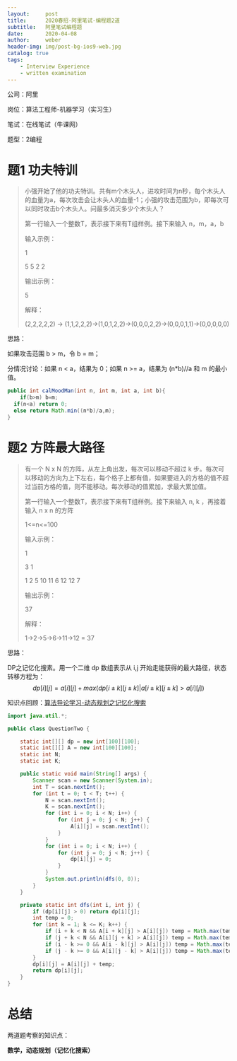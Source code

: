 ```yaml
---
layout:     post
title:      2020春招-阿里笔试-编程题2道
subtitle:   阿里笔试编程题
date:       2020-04-08
author:     weber
header-img: img/post-bg-ios9-web.jpg
catalog: true
tags:
    - Interview Experience
	- written examination
---
```


公司：阿里

岗位：算法工程师-机器学习（实习生）

笔试：在线笔试（牛课网）

题型：2编程

# 题1 功夫特训

>小强开始了他的功夫特训。共有m个木头人，进攻时间为n秒，每个木头人的血量为a，每次攻击会让木头人的血量-1；小强的攻击范围为b，即每次可以同时攻击b个木头人。问最多消灭多少个木头人？
>
>第一行输入一个整数T，表示接下来有T组样例。接下来输入 n，m，a，b
>
>输入示例：
>
>1
>
>5 5 2 2
>
>输出示例：
>
>5
>
>解释：
>
>(2,2,2,2,2) -> (1,1,2,2,2)->(1,0,1,2,2)->(0,0,0,2,2)->(0,0,0,1,1)->(0,0,0,0,0)

思路：

如果攻击范围 b > m，令 b = m；

分情况讨论：如果 n < a，结果为 0；如果 n >= a，结果为 (n\*b)//a 和 m 的最小值。

```java
public int calMoodMan(int n, int m, int a, int b){
	if(b>m) b=m;
  if(n<a) return 0;
  else return Math.min((n*b)/a,m);
}
```

# 题2 方阵最大路径

> 有一个 N x N 的方阵，从左上角出发，每次可以移动不超过 k 步。每次可以移动的方向为上下左右，每个格子上都有值，如果要进入的方格的值不超过当前方格的值，则不能移动。每次移动的值累加，求最大累加值。
>
> 第一行输入一个整数T，表示接下来有T组样例。接下来输入 n, k ，再接着输入 n x n 的方阵
>
> 1<=n<=100
>
> 输入示例：
>
> 1
>
> 3 1
>
> 1 2 5
> 10 11 6
> 12 12 7
>
> 输出示例：
>
> 37
>
> 解释：
>
> 1->2->5->6->11->12 = 37

思路：

DP之记忆化搜素。用一个二维 dp 数组表示从 i,j 开始走能获得的最大路径，状态转移方程为：
$$
dp[i][j] = a[i][j] + max(dp[i \pm k][j \pm k] \Big| a[i \pm k][j \pm k]>a[i][j])
$$

知识点回顾：[算法导论学习-动态规划之记忆化搜索](https://www.cnblogs.com/fu11211129/p/4276213.html)

```java
import java.util.*;

public class QuestionTwo {

    static int[][] dp = new int[100][100];
    static int[][] A = new int[100][100];
    static int N;
    static int K;

    public static void main(String[] args) {
        Scanner scan = new Scanner(System.in);
        int T = scan.nextInt();
        for (int t = 0; t < T; t++) {
            N = scan.nextInt();
            K = scan.nextInt();
            for (int i = 0; i < N; i++) {
                for (int j = 0; j < N; j++) {
                    A[i][j] = scan.nextInt();
                }
            }
            for (int i = 0; i < N; i++) {
                for (int j = 0; j < N; j++) {
                    dp[i][j] = 0;
                }
            }
            System.out.println(dfs(0, 0));
        }
    }

    private static int dfs(int i, int j) {
        if (dp[i][j] > 0) return dp[i][j];
        int temp = 0;
        for (int k = 1; k <= K; k++) {
            if (i + k < N && A[i + k][j] > A[i][j]) temp = Math.max(temp, dfs(i + k, j));
            if (j + k < N && A[i][j + k] > A[i][j]) temp = Math.max(temp, dfs(i, j + k));
            if (i - k >= 0 && A[i - k][j] > A[i][j]) temp = Math.max(temp, dfs(i - k, j));
            if (j - k >= 0 && A[i][j - k] > A[i][j]) temp = Math.max(temp, dfs(i, j - k));
        }
        dp[i][j] = A[i][j] + temp;
        return dp[i][j];
    }
}
```

# 总结

两道题考察的知识点：

**数学，动态规划（记忆化搜索）**


